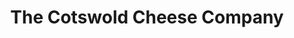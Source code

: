 ---
title: "The Cotswold Cheese Company"
url: /burford/the-cotswold-cheese-company/
shop: cheese
---
